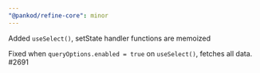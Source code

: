 ```yaml
---
"@pankod/refine-core": minor
---
```


Added `useSelect()`, setState handler functions are memoized

Fixed when `queryOptions.enabled = true` on `useSelect()`, fetches all data. #2691
